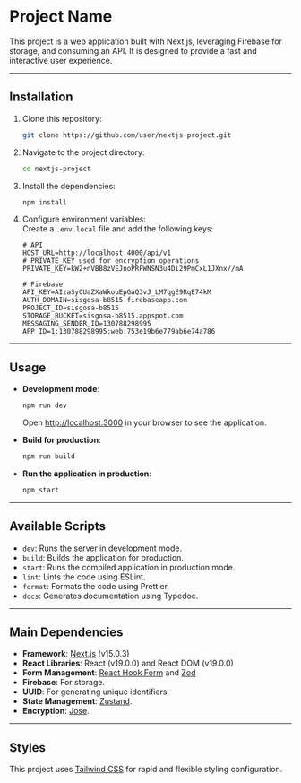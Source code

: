 
# Project Name

This project is a web application built with Next.js, leveraging Firebase for storage, and consuming an API. It is designed to provide a fast and interactive user experience.

---

## Installation

1. Clone this repository:
   ```bash
   git clone https://github.com/user/nextjs-project.git
   ```

2. Navigate to the project directory:
   ```bash
   cd nextjs-project
   ```

3. Install the dependencies:
   ```bash
   npm install
   ```

4. Configure environment variables:  
   Create a `.env.local` file and add the following keys:
   ```
   # API
   HOST_URL=http://localhost:4000/api/v1
   # PRIVATE_KEY used for encryption operations
   PRIVATE_KEY=kW2+nVBB8zVEJnoPRFWNSN3u4Di29PmCxL1JXnx//mA

   # Firebase
   API_KEY=AIzaSyCUaZXaWkouEpGaQ3vJ_LM7qgE9RqE74kM
   AUTH_DOMAIN=sisgosa-b8515.firebaseapp.com
   PROJECT_ID=sisgosa-b8515
   STORAGE_BUCKET=sisgosa-b8515.appspot.com
   MESSAGING_SENDER_ID=130788298995
   APP_ID=1:130788298995:web:753e19b6e779ab6e74a786
   ```

---

## Usage

- **Development mode**:
  ```bash
  npm run dev
  ```
  Open [http://localhost:3000](http://localhost:3000) in your browser to see the application.

- **Build for production**:
  ```bash
  npm run build
  ```

- **Run the application in production**:
  ```bash
  npm start
  ```

---

## Available Scripts

- `dev`: Runs the server in development mode.
- `build`: Builds the application for production.
- `start`: Runs the compiled application in production mode.
- `lint`: Lints the code using ESLint.
- `format`: Formats the code using Prettier.
- `docs`: Generates documentation using Typedoc.

---

## Main Dependencies

- **Framework**: [Next.js](https://nextjs.org/) (v15.0.3)
- **React Libraries**: React (v19.0.0) and React DOM (v19.0.0)
- **Form Management**: [React Hook Form](https://react-hook-form.com/) and [Zod](https://zod.dev/)
- **Firebase**: For storage.
- **UUID**: For generating unique identifiers.
- **State Management**: [Zustand](https://zustand-demo.pmnd.rs/).
- **Encryption**: [Jose](https://github.com/panva/jose).

---

## Styles

This project uses [Tailwind CSS](https://tailwindcss.com/) for rapid and flexible styling configuration.


